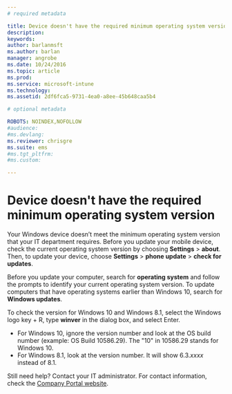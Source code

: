 ```yaml
---
# required metadata

title: Device doesn't have the required minimum operating system version | Microsoft Docs
description:
keywords:
author: barlanmsftms.author: barlan
manager: angrobe
ms.date: 10/24/2016
ms.topic: article
ms.prod:
ms.service: microsoft-intune
ms.technology:
ms.assetid: 2df6fca5-9731-4ea0-a8ee-45b648caa5b4

# optional metadata

ROBOTS: NOINDEX,NOFOLLOW
#audience:
#ms.devlang:
ms.reviewer: chrisgre
ms.suite: ems
#ms.tgt_pltfrm:
#ms.custom:

---
```



# Device doesn't have the required minimum operating system version

Your Windows device doesn’t meet the minimum operating system version that your IT department requires. Before you update your mobile device, check the current operating system version by choosing **Settings** &gt; **about**. Then, to update your device, choose **Settings** &gt; **phone update** &gt; **check for updates**.

Before you update your computer, search for **operating system** and follow the prompts to identify your current operating system version. To update computers that have operating systems earlier than Windows 10, search for **Windows updates**.

To check the version for Windows 10 and Windows 8.1, select the Windows logo key + R, type **winver** in the dialog box, and select Enter.

- For Windows 10, ignore the version number and look at the OS build number (example: OS Build 10586.29). The "10" in 10586.29 stands for Windows 10.
- For Windows 8.1, look at the version number. It will show 6.3.*xxxx* instead of 8.1.

Still need help? Contact your IT administrator. For contact information, check the [Company Portal website](http://portal.manage.microsoft.com).
